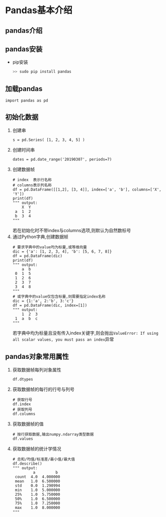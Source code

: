 # Pandas基本介绍

## pandas介绍

## pandas安装
- pip安装
  ```bash
  >> sudo pip install pandas
  ```

## 加载pandas
```python3
import pandas as pd
```

## 初始化数据
1. 创建串
   ```python3
   s = pd.Series( [1, 2, 3, 4, 5] )
   ```
2. 创建时间串
   ```python3
   dates = pd.date_range('20190307', periods=7)
   ```
3. 创建数据帧
   ```python3
   # index  表示行名称
   # columns表示列名称
   df = pd.DataFrame([[1,2], [3, 4]], index=['a', 'b'], columns=['X', 'Y'])
   print(df)
   """ output:
       X  Y
    a  1  2
    b  3  4
   """
   ```
   若在初始化时不带index与columns选项,则默认为自然数标号
4. 通过Python字典,创建数据帧
   ```python3
   # 要求字典中的value均为标量,或等维向量
   dic = {'a': [1, 2, 3, 4], 'b': [5, 6, 7, 8]}
   df = pd.DataFrame(dic)
   print(df)
   """ output:
       a  b
    0  1  5
    1  2  6
    2  3  7
    3  4  8
   """
   # 或字典中的value仅包含标量,则需要指定index名称
   dic = {1:'a', 2:'b', 3:'c'}
   df = pd.DataFrame(dic, index=[1])
   """ output:
       1  2  3
    1  a  b  c
   """
   ```
   若字典中均为标量且没有传入index关键字,则会抛出`ValueError: If using all scalar values, you must pass an index`异常

## pandas对象常用属性
1. 获取数据帧每列对象属性
   ```python3
   df.dtypes
   ```
2. 获取数据帧的每行的行号与列号
   ```python3
   # 获取行号
   df.index
   # 获取列号
   df.columns
   ```
3. 获取数据帧的值
   ```python3
   # 按行获取数据,输出numpy.ndarray类型数据
   df.values
   ```
4. 获取数据帧的统计学情况
   ```python3
   # 总和/均值/标准差/最小值/最大值
   df.describe()
   """ output:
            a         b
    count  4.0  4.000000
    mean   1.0  6.500000
    std    0.0  1.290994
    min    1.0  5.000000
    25%    1.0  5.750000
    50%    1.0  6.500000
    75%    1.0  7.250000
    max    1.0  8.000000
   """
   ```